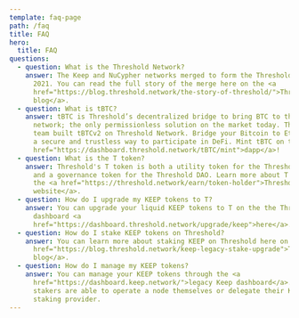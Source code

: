 ```yaml
---
template: faq-page
path: /faq
title: FAQ
hero:
  title: FAQ
questions:
  - question: What is the Threshold Network?
    answer: The Keep and NuCypher networks merged to form the Threshold Network in
      2021. You can read the full story of the merge here on the <a
      href="https://blog.threshold.network/the-story-of-threshold/">Threshold
      blog</a>.
  - question: What is tBTC?
    answer: tBTC is Threshold’s decentralized bridge to bring BTC to the Ethereum
      network; the only permissionless solution on the market today. The Keep
      team built tBTCv2 on Threshold Network. Bridge your Bitcoin to Ethereum in
      a secure and trustless way to participate in DeFi. Mint tBTC on the <a
      href="https://dashboard.threshold.network/tBTC/mint">dapp</a>!
  - question: What is the T token?
    answer: Threshold's T token is both a utility token for the Threshold Network
      and a governance token for the Threshold DAO. Learn more about T tokens on
      the <a href="https://threshold.network/earn/token-holder">Threshold
      website</a>.
  - question: How do I upgrade my KEEP tokens to T?
    answer: You can upgrade your liquid KEEP tokens to T on the the Threshold
      dashboard <a
      href="https://dashboard.threshold.network/upgrade/keep">here</a>.
  - question: How do I stake KEEP tokens on Threshold?
    answer: You can learn more about staking KEEP on Threshold here on the <a
      href="https://blog.threshold.network/keep-legacy-stake-upgrade">Threshold
      blog</a>.
  - question: How do I manage my KEEP tokens?
    answer: You can manage your KEEP tokens through the <a
      href="https://dashboard.keep.network/">legacy Keep dashboard</a>. KEEP
      stakers are able to operate a node themselves or delegate their KEEP to a
      staking provider.
---
```

